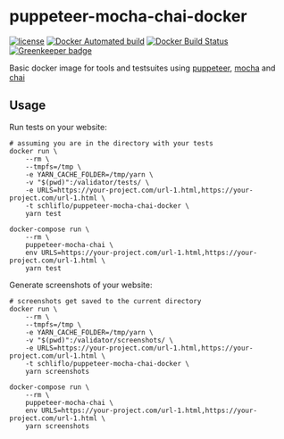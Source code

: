 # puppeteer-mocha-chai-docker
[![license](https://img.shields.io/github/license/schliflo/puppeteer-mocha-chai-docker.svg)](https://github.com/schliflo/puppeteer-mocha-chai-docker/blob/master/LICENSE)
[![Docker Automated build](https://img.shields.io/docker/automated/schliflo/puppeteer-mocha-chai-docker.svg)](https://hub.docker.com/r/schliflo/puppeteer-mocha-chai-docker/)
[![Docker Build Status](https://img.shields.io/docker/build/schliflo/puppeteer-mocha-chai-docker.svg)](https://hub.docker.com/r/schliflo/puppeteer-mocha-chai-docker/) [![Greenkeeper badge](https://badges.greenkeeper.io/schliflo/puppeteer-mocha-chai-docker.svg)](https://greenkeeper.io/)

Basic docker image for tools and testsuites using [puppeteer](https://github.com/GoogleChrome/puppeteer), [mocha](https://github.com/mochajs/mocha) and [chai](https://github.com/chaijs/chai)

## Usage
Run tests on your website:
```
# assuming you are in the directory with your tests
docker run \
    --rm \
    --tmpfs=/tmp \
    -e YARN_CACHE_FOLDER=/tmp/yarn \
    -v "$(pwd)":/validator/tests/ \
    -e URLS=https://your-project.com/url-1.html,https://your-project.com/url-1.html \
    -t schliflo/puppeteer-mocha-chai-docker \
    yarn test
```
```
docker-compose run \
    --rm \
    puppeteer-mocha-chai \
    env URLS=https://your-project.com/url-1.html,https://your-project.com/url-1.html \
    yarn test
```

Generate screenshots of your website:
```
# screenshots get saved to the current directory
docker run \
    --rm \
    --tmpfs=/tmp \
    -e YARN_CACHE_FOLDER=/tmp/yarn \
    -v "$(pwd)":/validator/screenshots/ \
    -e URLS=https://your-project.com/url-1.html,https://your-project.com/url-1.html \
    -t schliflo/puppeteer-mocha-chai-docker \
    yarn screenshots
```
```
docker-compose run \
    --rm \
    puppeteer-mocha-chai \
    env URLS=https://your-project.com/url-1.html,https://your-project.com/url-1.html \
    yarn screenshots
```

